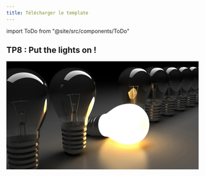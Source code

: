 ```yaml
---
title: Télécharger le template
---
```

import ToDo from "@site/src/components/ToDo"

## TP8 : Put the lights on !

![](img/intro.jpg)
